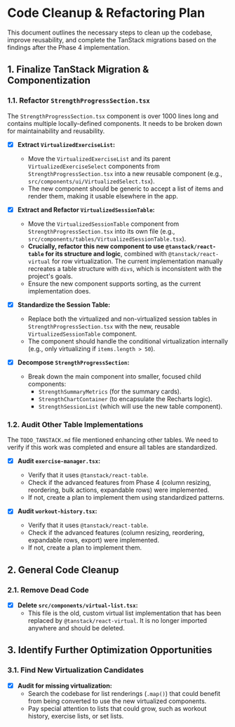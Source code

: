 # Code Cleanup & Refactoring Plan

This document outlines the necessary steps to clean up the codebase, improve reusability, and complete the TanStack migrations based on the findings after the Phase 4 implementation.

## 1. Finalize TanStack Migration & Componentization

### 1.1. Refactor `StrengthProgressSection.tsx`

The `StrengthProgressSection.tsx` component is over 1000 lines long and contains multiple locally-defined components. It needs to be broken down for maintainability and reusability.

- [x] **Extract `VirtualizedExerciseList`:**
  - Move the `VirtualizedExerciseList` and its parent `VirtualizedExerciseSelect` components from `StrengthProgressSection.tsx` into a new reusable component (e.g., `src/components/ui/VirtualizedSelect.tsx`).
  - The new component should be generic to accept a list of items and render them, making it usable elsewhere in the app.

- [x] **Extract and Refactor `VirtualizedSessionTable`:**
  - Move the `VirtualizedSessionTable` component from `StrengthProgressSection.tsx` into its own file (e.g., `src/components/tables/VirtualizedSessionTable.tsx`).
  - **Crucially, refactor this new component to use `@tanstack/react-table` for its structure and logic**, combined with `@tanstack/react-virtual` for row virtualization. The current implementation manually recreates a table structure with `divs`, which is inconsistent with the project's goals.
  - Ensure the new component supports sorting, as the current implementation does.

- [x] **Standardize the Session Table:**
  - Replace both the virtualized and non-virtualized session tables in `StrengthProgressSection.tsx` with the new, reusable `VirtualizedSessionTable` component.
  - The component should handle the conditional virtualization internally (e.g., only virtualizing if `items.length > 50`).

- [x] **Decompose `StrengthProgressSection`:**
  - Break down the main component into smaller, focused child components:
    - `StrengthSummaryMetrics` (for the summary cards).
    - `StrengthChartContainer` (to encapsulate the Recharts logic).
    - `StrengthSessionList` (which will use the new table component).

### 1.2. Audit Other Table Implementations

The `TODO_TANSTACK.md` file mentioned enhancing other tables. We need to verify if this work was completed and ensure all tables are standardized.

- [x] **Audit `exercise-manager.tsx`:**
  - Verify that it uses `@tanstack/react-table`.
  - Check if the advanced features from Phase 4 (column resizing, reordering, bulk actions, expandable rows) were implemented.
  - If not, create a plan to implement them using standardized patterns.

- [x] **Audit `workout-history.tsx`:**
  - Verify that it uses `@tanstack/react-table`.
  - Check if the advanced features (column resizing, reordering, expandable rows, export) were implemented.
  - If not, create a plan to implement them.

## 2. General Code Cleanup

### 2.1. Remove Dead Code

- [x] **Delete `src/components/virtual-list.tsx`:**
  - This file is the old, custom virtual list implementation that has been replaced by `@tanstack/react-virtual`. It is no longer imported anywhere and should be deleted.

## 3. Identify Further Optimization Opportunities

### 3.1. Find New Virtualization Candidates

- [x] **Audit for missing virtualization:**
  - Search the codebase for list renderings (`.map()`) that could benefit from being converted to use the new virtualized components.
  - Pay special attention to lists that could grow, such as workout history, exercise lists, or set lists.
